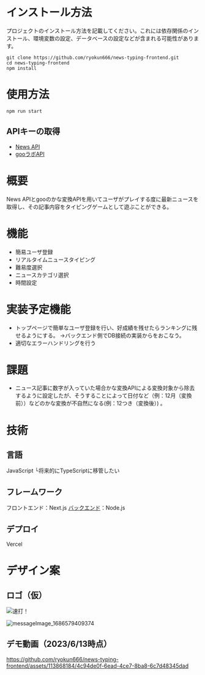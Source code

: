 # インストール方法
プロジェクトのインストール方法を記載してください。これには依存関係のインストール、環境変数の設定、データベースの設定などが含まれる可能性があります。
```
git clone https://github.com/ryokun666/news-typing-frontend.git
cd news-typing-frontend
npm install
```

# 使用方法
```
npm run start
```

## APIキーの取得
- [News API](https://newsapi.org/)
- [gooラボAPI](https://labs.goo.ne.jp/apiusage/)

# 概要
News APIとgooのかな変換APIを用いてユーザがプレイする度に最新ニュースを取得し、その記事内容をタイピングゲームとして遊ぶことができる。

# 機能
- 簡易ユーザ登録
- リアルタイムニュースタイピング
- 難易度選択
- ニュースカテゴリ選択
- 時間設定

# 実装予定機能
- トップページで簡単なユーザ登録を行い、好成績を残せたらランキングに残せるようにする。
→バックエンド側でDB接続の実装からをおこなう。
- 適切なエラーハンドリングを行う

# 課題
- ニュース記事に数字が入っていた場合かな変換APIによる変換対象から除去するように設定したが、そうすることによって日付など（例：12月（変換前））などのかな変換が不自然になる(例：12つき（変換後）) 。

# 技術
## 言語
JavaScript
└将来的にTypeScriptに移管したい

## フレームワーク
フロントエンド：Next.js
[バックエンド](https://github.com/ryokun666/news-typing-backend)：Node.js

## デプロイ
Vercel

# デザイン案
## ロゴ（仮）
![速打！](https://github.com/ryokun666/news-typing-frontend/assets/113868184/ca825307-12ea-4fca-bf72-8b15808b3b84)

![messageImage_1686579409374](https://github.com/ryokun666/news-typing-frontend/assets/113868184/722b1b6d-e6cf-4e26-b0e9-2a3e30fabee8)

## デモ動画（2023/6/13時点）
https://github.com/ryokun666/news-typing-frontend/assets/113868184/4c94de0f-6ead-4ce7-8ba8-6c7d48345dad

